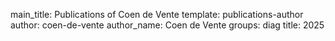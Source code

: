 main_title: Publications of Coen de Vente
template: publications-author
author: coen-de-vente
author_name: Coen de Vente
groups: diag
title: 2025